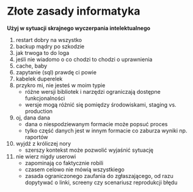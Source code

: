 # Złote zasady informatyka

**Użyj w sytuacji skrajnego wyczerpania intelektualnego**

1. restart dobry na wszystko
2. backup mądry po szkodzie
3. jak trwoga to do loga
4. jeśli nie wiadomo o co chodzi to chodzi o uprawnienia
5. cache, baby
6. zapytanie (sql) prawdę ci powie
7. kabelek duperelek
8. przykro mi, nie jesteś w moim typie
    * różne wersji bibliotek i narzędzi ograniczają dostępne funkcjonalności
    * wersje mogą różnić się pomiędzy środowiskami, staging vs. production
9. oj, dana dana
    * dana o niespodziewanym formacie może popsuć proces
    * tylko część danych jest w innym formacie co zaburza wyniki np. raportów
10. wyjdź z króliczej nory
    * szerszy kontekst może pozwolić wyjaśnić sytuację
11. nie wierz nigdy userowi
    * zapominają co faktycznie robili
    * czasem celowo nie mówią wszystkiego
    * zasada ograniczonego zaufania do zgłaszającego, od razu dopytywać o linki, screeny czy scenariusz reprodukcji błędu

